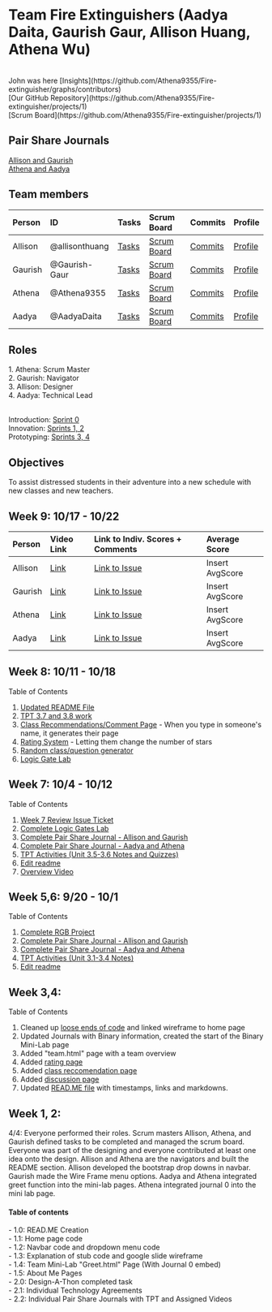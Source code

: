 <h1>Team Fire Extinguishers (Aadya Daita, Gaurish Gaur, Allison Huang, Athena Wu)</h1><br>
John was here
[Insights](https://github.com/Athena9355/Fire-extinguisher/graphs/contributors)<br>
[Our GitHub Repository](https://github.com/Athena9355/Fire-extinguisher/projects/1) <br>
[Scrum Board](https://github.com/Athena9355/Fire-extinguisher/projects/1)<br>

<h2>Pair Share Journals</h2>

[Allison and Gaurish](https://docs.google.com/document/d/1aSwI7qBKnmvwyLkyffUaa-BpgM00lsl8RINiMVWxSHA/edit)<br>
[Athena and Aadya](https://docs.google.com/document/d/12fsg1UKn_jaHmgELA5jITQyEVaJ7ZVFesGmUcsMG4zk/edit)<br>
<h2>Team members</h2>

| Person      |  ID   | Tasks  | Scrum Board  | Commits  |  Profile  |
| :---        |  :--- | :---   | :---         |  :---    | :---      |
| Allison     | @allisonthuang | [Tasks](https://github.com/Athena9355/Fire-extinguisher/issues?q=assignee%3Aallisonthuang+is%3Aopen) | [Scrum Board](https://github.com/Athena9355/Fire-extinguisher/projects/1?card_filter_query=assignee%3Aallisonthuang) | [Commits](https://github.com/Athena9355/Fire-extinguisher/commits?author=allisonthuang) | [Profile](https://github.com/allisonthuang) |
| Gaurish     | @Gaurish-Gaur  | [Tasks](https://github.com/Athena9355/Fire-extinguisher/issues?q=assignee%3AGaurish-Gaur+is%3Aopen) | [Scrum Board](https://github.com/Athena9355/Fire-extinguisher/projects/1?card_filter_query=assignee%3Agaurish-gaur) | [Commits](https://github.com/Athena9355/Fire-extinguisher/commits?author=Gaurish-Gaur) | [Profile](https://github.com/Gaurish-Gaur) |
| Athena      | @Athena9355  |  [Tasks](https://github.com/Athena9355/Fire-extinguisher/issues?q=assignee%3AAthena9355+is%3Aopen   ) | [Scrum Board](https://github.com/Athena9355/Fire-extinguisher/projects/1?card_filter_query=assignee%3Aathena9355r)  | [Commits](https://github.com/Athena9355/Fire-extinguisher/commits?author=Athena9355) | [Profile](https://github.com/Athena9355) |
| Aadya       | @AadyaDaita  | [Tasks](https://github.com/Athena9355/Fire-extinguisher/issues?q=is%3Aopen) | [Scrum Board](https://github.com/Athena9355/Fire-extinguisher/projects/1?card_filter_query=assignee%3Aaadyadaita)  | [Commits](https://github.com/Athena9355/Fire-extinguisher/commits?author=AadyaDaita) | [Profile](https://github.com/AadyaDaita) |

<h2>Roles</h2>
1. Athena: Scrum Master <br>
2. Gaurish: Navigator <br>
3. Allison: Designer <br>
4. Aadya: Technical Lead <br>
<br>

Introduction: [Sprint 0](https://www.youtube.com/watch?v=cEhrHq4HBoQ)<br>
Innovation: [Sprints 1, 2](https://github.com/Athena9355/Fire-extinguisher/projects/1#card-68118584)<br>
Prototyping: [Sprints 3, 4](https://github.com/Athena9355/Fire-extinguisher/projects/1#card-68494924)<br>

<h2>Objectives</h2>
To assist distressed students in their adventure into a new schedule with new classes and new teachers. <br>

<h2>Week 9: 10/17 - 10/22</h2>

| Person      |  Video Link   | Link to Indiv. Scores + Comments | Average Score |
| :---        | :--- | :---   | :---  |
| Allison     | [Link](https://youtu.be/a7HgXSoNLRU)  | [Link to Issue](https://github.com/Athena9355/Fire-extinguisher/issues/85#issuecomment-950516892) | Insert AvgScore |
| Gaurish     | [Link](https://www.loom.com/share/44c81f69e7a94b6696bd475cd96ca062)| [Link to Issue](https://github.com/Athena9355/Fire-extinguisher/issues/85#issuecomment-950516992) | Insert AvgScore |
| Athena      | [Link](https://youtu.be/2HRcXrH1S7Y)  | [Link to Issue](https://github.com/Athena9355/Fire-extinguisher/issues/85#:~:text=Gaurish%27s%20Score%3A%20_/6-,Justification%20for%20scores,-Gaurish%20Video%3A%20I) | Insert AvgScore |
| Aadya       | [Link](https://youtu.be/HqofgshDPww)  | [Link to Issue](https://github.com/Athena9355/Fire-extinguisher/issues/85#issuecomment-950516947) | Insert AvgScore |

<h2>Week 8: 10/11 - 10/18</h2>
Table of Contents <br>

1. [Updated README File](https://github.com/Athena9355/Fire-extinguisher#readme)<br>
2. [TPT 3.7 and 3.8 work](https://github.com/Athena9355/Fire-extinguisher/issues/63)<br>
2. [Class Recommendations/Comment Page](https://github.com/Athena9355/Fire-extinguisher/issues/77) - When you type in someone's name, it generates their page<br>
3. [Rating System](https://github.com/Athena9355/Fire-extinguisher/issues/78) - Letting them change the number of stars<br>
4. [Random class/question generator](https://github.com/Athena9355/Fire-extinguisher/issues/80)<br>
5. [Logic Gate Lab](https://github.com/Athena9355/Fire-extinguisher/issues/70)<br>


<h2>Week 7: 10/4 - 10/12</h2>
Table of Contents <br>

1. [Week 7 Review Issue Ticket](https://github.com/Athena9355/Fire-extinguisher/issues/76)
2. [Complete Logic Gates Lab](https://github.com/Athena9355/Fire-extinguisher/issues/70)<br>
3. [Complete Pair Share Journal - Allison and Gaurish](https://docs.google.com/document/d/1aSwI7qBKnmvwyLkyffUaa-BpgM00lsl8RINiMVWxSHA/edit)<br>
4. [Complete Pair Share Journal - Aadya and Athena](https://docs.google.com/document/d/12fsg1UKn_jaHmgELA5jITQyEVaJ7ZVFesGmUcsMG4zk/edit)<br>
5. [TPT Activities (Unit 3.5-3.6 Notes and Quizzes)](https://github.com/Athena9355/Fire-extinguisher/issues/63)<br>
6. [Edit readme](https://github.com/Athena9355/Fire-extinguisher#readme)<br>
7. [Overview Video](https://youtu.be/PQRbqzDWXdo)<br>

<h2>Week 5,6: 9/20 - 10/1</h2>
Table of Contents <br>

1. [Complete RGB Project](https://github.com/Athena9355/Fire-extinguisher/issues/68)<br>
2. [Complete Pair Share Journal - Allison and Gaurish](https://docs.google.com/document/d/1aSwI7qBKnmvwyLkyffUaa-BpgM00lsl8RINiMVWxSHA/edit)<br>
3. [Complete Pair Share Journal - Aadya and Athena](https://docs.google.com/document/d/12fsg1UKn_jaHmgELA5jITQyEVaJ7ZVFesGmUcsMG4zk/edit)<br>
4. [TPT Activities (Unit 3.1-3.4 Notes)](https://github.com/Athena9355/Fire-extinguisher/issues/63)<br>
5. [Edit readme](https://github.com/Athena9355/Fire-extinguisher#readme)<br>

<h2>Week 3,4:</h2>
Table of Contents <br>

1. Cleaned up [loose ends of code](https://github.com/Athena9355/Fire-extinguisher/commit/f386dd12a6274aa8063eca39c48c772f5e967a34) and linked wireframe to home page
2. Updated Journals with Binary information, created the start of the Binary Mini-Lab page
3. Added "team.html" page with a team overview
4. Added [rating page](https://github.com/Athena9355/Fire-extinguisher/commit/e1a6509c6133f152945858232cc67f678552c160)
5. Added [class reccomendation page](https://github.com/Athena9355/Fire-extinguisher/commit/c8c0b098ae679aed5f2f6d3e40d865a037592b18)
6. Added [discussion page](https://github.com/Athena9355/Fire-extinguisher/commit/c8c0b098ae679aed5f2f6d3e40d865a037592b18)
7. Updated [READ.ME file](https://github.com/Athena9355/Fire-extinguisher#readme) with timestamps, links and markdowns.


<h2>Week 1, 2:</h2>
4/4: Everyone performed their roles. Scrum masters Allison, Athena,
and Gaurish defined tasks to be completed and managed the scrum board.
Everyone was part of the designing and everyone contributed at least one idea onto the design.
Allison and Athena are the navigators and built the README section. Allison developed the bootstrap drop downs in navbar.
Gaurish made the Wire Frame menu options. Aadya and Athena integrated greet function into the mini-lab pages.
Athena integrated journal 0 into the mini lab page.

<h4>Table of contents</h4>
- 1.0: READ.ME Creation<br>
- 1.1: Home page code<br>
- 1.2: Navbar code and dropdown menu code<br>
- 1.3: Explanation of stub code and google slide wireframe<br>
- 1.4: Team Mini-Lab "Greet.html" Page (With Journal 0 embed)<br>
- 1.5: About Me Pages<br>
- 2.0: Design-A-Thon completed task<br>
- 2.1: Individual Technology Agreements<br>
- 2.2: Individual Pair Share Journals with TPT and Assigned Videos<br>

